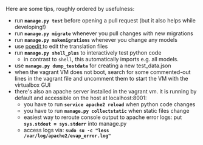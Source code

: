 Here are some tips, roughly ordered by usefulness:

* run **`manage.py test`** before opening a pull request (but it also helps while developing!)
* run **`manage.py migrate`** whenever you pull changes with new migrations
* run **`manage.py makemigrations`** whenever you change any models 
* use [poedit ](http://poedit.net/) to edit the translation files
* run **`manage.py shell_plus`** to interactively test python code
   * in contrast to `shell`, this automatically imports e.g. all models.
* use **`manage.py dump_testdata`** for creating a new test_data.json
* when the vagrant VM does not boot, search for some commented-out lines in the vagrant file and uncomment them to start the VM with the virtualbox GUI
* there's also an apache server installed in the vagrant vm. it is running by default and accessible on the host at localhost:8001:
   * you have to run **`service apache2 reload`** when python code changes
   * you have to run **`manage.py collectstatic`** when static files change
   * easiest way to reroute console output to apache error logs: put **`sys.stdout = sys.stderr`** into manage.py 
   * access logs via: **`sudo su -c "less /var/log/apache2/evap_error.log"`**